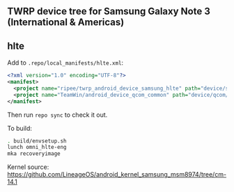## TWRP device tree for Samsung Galaxy Note 3 (International & Americas)
## hlte

Add to `.repo/local_manifests/hlte.xml`:

```xml
<?xml version="1.0" encoding="UTF-8"?>
<manifest>
  <project name="ripee/twrp_android_device_samsung_hlte" path="device/samsung/hlte" remote="github" revision="android-7.1" />
  <project name="TeamWin/android_device_qcom_common" path="device/qcom/common" remote="github" revision="android-7.1" />
</manifest>
```

Then run `repo sync` to check it out.

To build:

```sh
. build/envsetup.sh
lunch omni_hlte-eng
mka recoveryimage
```

Kernel source: https://github.com/LineageOS/android_kernel_samsung_msm8974/tree/cm-14.1
